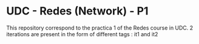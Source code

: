 # UDC - Redes (Network) - P1

This repository correspond to the practica 1 of the Redes course in UDC.
2 iterations are present in the form of different tags : it1 and it2
